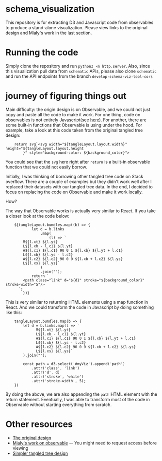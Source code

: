 # schema_visualization
This repository is for extracting D3 and Javascript code from observables to produce a stand-alone visualization. Please view links to the original design and Mialy's work in the last section. 

# Running the code

Simply clone the repository and run `python3 -m http.server`. Also, since this visualization pull data from `schematic` APIs, please also clone `schematic` and run the API endpoints from the branch `develop-schema-viz-tool-cors`

# journey of figuring things out

Main difficulty: the origin design is on Observable, and we could not just copy and paste all the code to make it work. For one thing, code on observables is not entirely Javascript(see [here](https://observablehq.com/@observablehq/observables-not-javascript)). For another, there are some built-in functions that Observable is using under the hood. For example, take a look at this code taken from the original tangled tree design: 

```
    return svg`<svg width="${tangleLayout.layout.width}" height="${tangleLayout.layout.height
        }" style="background-color: ${background_color}">

```

You could see that the `svg` here right after `return` is a built-in observable function that we could not easily borrow. 

Initially, I was thinking of borrowing other tangled tree code on Stack overflow. There are a couple of examples but they didn't work well after I replaced their datasets with our tangled tree data. In the end, I decided to focus on replacing the code on Observable and make it work locally. 


How? 

The way that Observable works is actually very similar to React. If you take a closer look at the code below: 
```
    ${tangleLayout.bundles.map((b) => {
            let d = b.links
                .map(
                    (l) => `
        M${l.xt} ${l.yt}
        L${l.xb - l.c1} ${l.yt}
        A${l.c1} ${l.c1} 90 0 1 ${l.xb} ${l.yt + l.c1}
        L${l.xb} ${l.ys - l.c2}
        A${l.c2} ${l.c2} 90 0 0 ${l.xb + l.c2} ${l.ys}
        L${l.xs} ${l.ys}`
                )
                .join("");
            return `
        <path class="link" d="${d}" stroke="${background_color}" stroke-width="5"/>
      `;
        })}
```

This is very similar to returning HTML elements using a map function in React. And we could transform the code in Javascript by doing something like this: 

```
    tangleLayout.bundles.map(b => {
        let d = b.links.map(l => `
              M${l.xt} ${l.yt}
              L${l.xb - l.c1} ${l.yt}
              A${l.c1} ${l.c1} 90 0 1 ${l.xb} ${l.yt + l.c1}
              L${l.xb} ${l.ys - l.c2}
              A${l.c2} ${l.c2} 90 0 0 ${l.xb + l.c2} ${l.ys}
              L${l.xs} ${l.ys}`
        ).join("");

        const path = d3.select('#myViz').append('path')
            .attr('class', 'link')
            .attr('d', d)
            .attr('stroke', 'white')
            .attr('stroke-width', 5);
    })

```

By doing the above, we are also appending the `path` HTML element with the return statement. Eventually, I was able to transform most of the code in Observable without starting everything from scratch. 



# Other resources
* [The original design](https://observablehq.com/@nitaku/tangled-tree-visualization-ii) 
* [Mialy's work on observable](https://observablehq.com/d/c3fd85acfb34db59) -- You might need to request access before viewing 
* [Simpler tangled tree design](https://observablehq.com/@nettly/tangled-tree-sourcing-facts)

